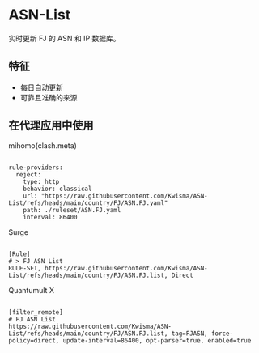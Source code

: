 
# ASN-List

实时更新 FJ 的 ASN 和 IP 数据库。

## 特征

- 每日自动更新
- 可靠且准确的来源

## 在代理应用中使用

mihomo(clash.meta)

<pre><code class="language-javascript">
rule-providers:
  reject:
    type: http
    behavior: classical
    url: "https://raw.githubusercontent.com/Kwisma/ASN-List/refs/heads/main/country/FJ/ASN.FJ.yaml"
    path: ./ruleset/ASN.FJ.yaml
    interval: 86400
</code></pre>

Surge

<pre><code class="language-javascript">
[Rule]
# > FJ ASN List
RULE-SET, https://raw.githubusercontent.com/Kwisma/ASN-List/refs/heads/main/country/FJ/ASN.FJ.list, Direct
</code></pre>

Quantumult X

<pre><code class="language-javascript">
[filter_remote]
# FJ ASN List
https://raw.githubusercontent.com/Kwisma/ASN-List/refs/heads/main/country/FJ/ASN.FJ.list, tag=FJASN, force-policy=direct, update-interval=86400, opt-parser=true, enabled=true
</code></pre>
